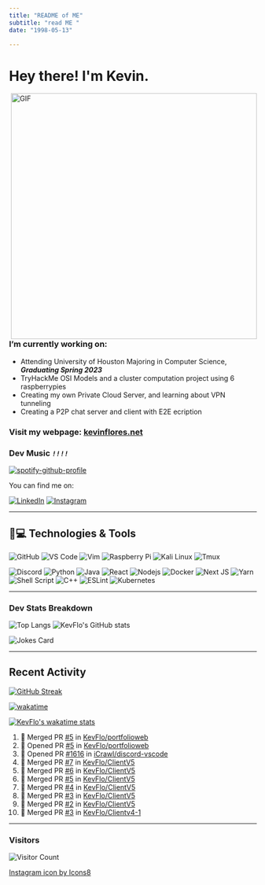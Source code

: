 ```yaml
---
title: "README of ME"
subtitle: "read ME "
date: "1998-05-13"

---
```

<h1> Hey there! I'm Kevin.</h1>
    <img align="right" alt="GIF" src="professional_developer.gif" width="500" "/>

### I’m currently working on:
-    Attending University of Houston Majoring in Computer Science, ***Graduating Spring 2023***
-    TryHackMe OSI Models and a cluster computation project using 6 raspberrypies
-    Creating my own Private Cloud Server, and learning about VPN tunneling 
-    Creating a P2P chat server and client with E2E ecription



### Visit my webpage: [**kevinflores.net**](https://kevinflores.net/)

### **Dev Music**  __*`!!!!`*__ 

[![spotify-github-profile](https://spotify-github-profile.vercel.app/api/view?uid=knightheart13&cover_image=true&theme=novatorem&bar_color=2eff62&bar_color_cover=false)](https://github.com/kittinan/spotify-github-profile)


You can find me on:


 [![LinkedIn][3.2]][3] [![Instagram][2.2]][2]

<!-- Icons -->

[3.2]: https://i.imgur.com/IwuydvD.png (LinkedIn icon without padding)
[2.2]: https://img.icons8.com/color/25/000000/instagram-new--v1.png


<!-- Links to your social media accounts -->

[3]: https://www.linkedin.com/in/flores-kevin/
[2]: https://www.instagram.com/kevoobot/

---

## 🚀💻 Technologies & Tools

![GitHub](https://img.shields.io/badge/-GitHub-181717?style=for-the-badge&logo=github)
![VS Code](https://img.shields.io/badge/-VS%20Code-007ACC?style=for-the-badge&logo=visual-studio-code)
![Vim](https://img.shields.io/badge/VIM-%2311AB00.svg?&style=for-the-badge&logo=vim&logoColor=white)
![Raspberry Pi](https://img.shields.io/badge/-Raspberry%20Pi-C51A4A?style=for-the-badge&logo=Raspberry-Pi)
![Kali Linux](https://img.shields.io/badge/Kali_Linux-557C94?style=for-the-badge&logo=kali-linux&logoColor=white)
![Tmux](https://img.shields.io/badge/tmux-1BB91F?style=for-the-badge&logo=tmux&logoColor=white)

![Discord](https://img.shields.io/badge/Discord-black?style=for-the-badge&logo=discord)
![Python](https://img.shields.io/badge/-Python-black?style=for-the-badge&logo=Python)
![Java](https://img.shields.io/badge/Java-orange?style=for-the-badge&logo=java)
![React](https://img.shields.io/badge/react-%2320232a.svg?style=for-the-badge&logo=react&logoColor=%2361DAFB)
![Nodejs](https://img.shields.io/badge/-Nodejs-black?style=for-the-badge&logo=Node.js)
![Docker](https://img.shields.io/badge/-Docker-black?style=for-the-badge&logo=docker)
![Next JS](https://img.shields.io/badge/Next-black?style=for-the-badge&logo=next.js&logoColor=white)
![Yarn](https://img.shields.io/badge/yarn-%232C8EBB.svg?style=for-the-badge&logo=yarn&logoColor=white)
![Shell Script](https://img.shields.io/badge/Shell_Script-121011?style=for-the-badge&logo=gnu-bash&logoColor=white)
![C++](https://img.shields.io/badge/c++-%2300599C.svg?style=for-the-badge&logo=c%2B%2B&logoColor=white)
![ESLint](https://img.shields.io/badge/ESLint-4B3263?style=for-the-badge&logo=eslint&logoColor=white)
![Kubernetes](https://img.shields.io/badge/kubernetes-%23326ce5.svg?style=for-the-badge&logo=kubernetes&logoColor=white)

---

### Dev Stats Breakdown
![Top Langs](https://github-readme-stats-kevflo.vercel.app/api/top-langs/?username=KevFlo&langs_count=5&show_icons=true&theme=nord)  ![KevFlo's GitHub stats](https://github-readme-stats-kevflo.vercel.app/api?username=KevFlo&count_private=true&hide=stars&show_icons=true&theme=nord) 

![Jokes Card](https://readme-jokes.vercel.app/api)

---

<h2> Recent Activity </h2>

[![GitHub Streak](https://github-readme-streak-stats.herokuapp.com/?user=KevFlo&theme=nord)](https://git.io/streak-stats)

[![wakatime](https://wakatime.com/badge/user/c7e3d20a-4de4-483b-be5d-bd85f778b96b.svg)](https://wakatime.com/@c7e3d20a-4de4-483b-be5d-bd85f778b96b)

[![KevFlo's wakatime stats](https://github-readme-stats.vercel.app/api/wakatime?username=KevFlo&theme=nord)](https://github.com/anuraghazra/github-readme-stats)
<!--START_SECTION:activity-->
1. 🎉 Merged PR [#5](https://github.com/KevFlo/portfolioweb/pull/5) in [KevFlo/portfolioweb](https://github.com/KevFlo/portfolioweb)
2. 💪 Opened PR [#5](https://github.com/KevFlo/portfolioweb/pull/5) in [KevFlo/portfolioweb](https://github.com/KevFlo/portfolioweb)
3. 💪 Opened PR [#1616](https://github.com/iCrawl/discord-vscode/pull/1616) in [iCrawl/discord-vscode](https://github.com/iCrawl/discord-vscode)
4. 🎉 Merged PR [#7](https://github.com/KevFlo/ClientV5/pull/7) in [KevFlo/ClientV5](https://github.com/KevFlo/ClientV5)
5. 🎉 Merged PR [#6](https://github.com/KevFlo/ClientV5/pull/6) in [KevFlo/ClientV5](https://github.com/KevFlo/ClientV5)
6. 🎉 Merged PR [#5](https://github.com/KevFlo/ClientV5/pull/5) in [KevFlo/ClientV5](https://github.com/KevFlo/ClientV5)
7. 🎉 Merged PR [#4](https://github.com/KevFlo/ClientV5/pull/4) in [KevFlo/ClientV5](https://github.com/KevFlo/ClientV5)
8. 🎉 Merged PR [#3](https://github.com/KevFlo/ClientV5/pull/3) in [KevFlo/ClientV5](https://github.com/KevFlo/ClientV5)
9. 🎉 Merged PR [#2](https://github.com/KevFlo/ClientV5/pull/2) in [KevFlo/ClientV5](https://github.com/KevFlo/ClientV5)
10. 🎉 Merged PR [#3](https://github.com/KevFlo/Clientv4-1/pull/3) in [KevFlo/Clientv4-1](https://github.com/KevFlo/Clientv4-1)
<!--END_SECTION:activity-->

---
<!-- ![visitors](https://visitor-badge.glitch.me/badge?page_id=KevFlo.visitor&left_color=green&right_color=gray)
 -->

### Visitors

![Visitor Count](https://profile-counter.glitch.me/KevFlo/count.svg)

<a target="_blank" href="https://icons8.com/icon/32323/instagram">Instagram icon by Icons8</a>
<!---
KevFlo/KevFlo is a ✨ special ✨ repository because its `README.md` (this file) appears on your GitHub profile.
You can click the Preview link to take a look at your changes.
--->
